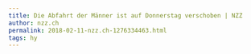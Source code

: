 ```yaml
---
title: Die Abfahrt der Männer ist auf Donnerstag verschoben | NZZ
author: nzz.ch
permalink: 2018-02-11-nzz.ch-1276334463.html
tags: hy
---
```


